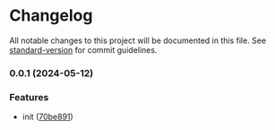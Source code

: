 # Changelog

All notable changes to this project will be documented in this file. See [standard-version](https://github.com/conventional-changelog/standard-version) for commit guidelines.

### 0.0.1 (2024-05-12)

### Features

- init ([70be891](https://github.com/routelink/server/commit/70be8915952da5b4097ad3f595bf5db67a7d4623))
